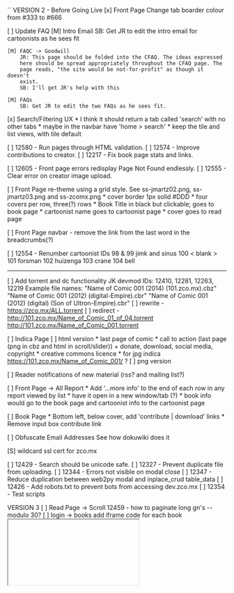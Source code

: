 ``
VERSION 2 - Before Going Live
[x] Front Page
    Change tab boarder colour from #333 to #666

[ ] Update FAQ
    [M] Intro Email
        SB: Get JR to edit the intro email for cartoonists as he sees fit

    [M] FAQC -> Goodwill
        JR: This page should be folded into the CFAQ. The ideas expressed
        here should be spread appropriately throughout the CFAQ page. The
        page reads, "the site would be not-for-profit" as though it doesn't
        exist.
        SB: I'll get JR's help with this

    [M] FAQs
        SB: Get JR to edit the two FAQs as he sees fit.

[x] Search/Filtering UX
    * I think it should return a tab called 'search' with no other tabs
    * maybe in the navbar have 'home > search'
    * keep the tile and list views, with tile default

[ ] 12580 - Run pages through HTML validation.
[ ] 12574 - Improve contributions to creator.
[ ] 12217 - Fix book page stats and links.

[ ] 12605 - Front page errors redisplay Page Not Found endlessly.
[ ] 12555 - Clear error on creator image upload.

[ ] Front Page
    re-theme using a grid style.  See ss-jmartz02.png, ss-jmartz03.png and ss-zcomx.png
    * cover border 1px solid #DDD
    * four covers per row, three(?) rows
    * Book Title in black but clickable; goes to book page
    * cartoonist name goes to cartoonist page
    * cover goes to read page

[ ] Front Page
    navbar - remove the link from the last word in the breadcrumbs(?)

[ ] 12554 - Renumber cartoonist IDs
    98 & 99 jimk and sinus
    100 < blank >
    101 forsman
    102 huizenga
    103 crane
    104 bell

----
[ ] Add torrent and dc functionality
    JK devmod IDs: 12410, 12281, 12263, 12219
    Example file names:
    "Name of Comic 001 (2014) (101.zco.mx).cbz"
    "Name of Comic 001 (2012) (digital-Empire).cbr"
    "Name of Comic 001 (2012) (digital) (Son of Ultron-Empire).cbr"
    [ ] rewrite - https://zco.mx/ALL.torrent
    [ ] redirect - http://101.zco.mx/Name_of_Comic_01_of_04.torrent http://101.zco.mx/Name_of_Comic_001.torrent

[ ] Indica Page
    [ ] html version
        * last page of comic
        * call to action (last page (png in cbz and html in scroll/slider))
            + donate, download, social media, copyright
        * creative commons licence
        * for jpg indica https://101.zco.mx/Name_of_Comic_001/  ?
    [ ] png version

[ ] Reader notifications of new material (rss? and mailing list?)

[ ] Front Page -> All Report
    * Add '...more info' to the end of each row in any report viewed by list
    * have it open in a new window/tab (?)
    * book info would go to the book page and cartoonist info to the cartoonist page

[ ] Book Page
    * Bottom left, below cover, add 'contribute | download' links
    * Remove input box contribute link

[ ] Obfuscate Email Addresses
    See how dokuwiki does it

[S] wildcard ssl cert for zco.mx

[ ] 12429 - Search should be unicode safe.
[ ] 12327 - Prevent duplicate file from uploading.
[ ] 12344 - Errors not visible on modal close
[ ] 12347 - Reduce duplication between web2py modal and inplace_crud table_data
[ ] 12426 - Add robots.txt to prevent bots from accessing dev.zco.mx
[ ] 12354 - Test scripts

VERSION 3
[ ] Read Page -> Scroll
    12459 - how to paginate long gn's -- modulo 30?
[ ] login -> books
    add iframe code for each book
    <embed/>
    <iframe/>
    SB 2014-08-29 11:24  This needs more thought
[O] Mature Content icon
[ ] Check for duplicate file/book names
[ ] knowledge base
    Broad examples:
    [ ] Scanning and Photoshop howto's
    [ ] Howto Create a Minicomic
    [ ] What is a risograph?
    [ ] Different styles of book printing
        [ ] maybe a list of printers and approximate pricing

[ ] Url checker
[ ] login -> books page - paginate 'released' and 'ongoing' books
[ ] Copyright material
    DMCA / C&D disclaimer button would work
[ ] Social media links other than on the indica ??
[ ] Tags (kids, by genre ??)
[ ] Creator page -> Links to Cartoonist Articles/interviews?
[ ] Book page -> Links to Book Reviews ?
[ ] Front Page
    reports - by month? by year?
[ ] Read Page
    Keyboard control for slider - L, R (and maybe U for back to artist page)
    Navigate with mouse scroll as well
    http://geekwagon.net/projects/xkcd1190/
    h-scroll - http://danielschafferbrooklyncomics.com/books/uncategorized/all-you-need/
[ ] 12539 - Create aliases when users change their name
    jane smith -> id: 999 -> zco.mx/jane_smith
    ## name change
    jane smith jones -> id: 999 -> zco.mx/jane_smith_jones
    jane smith -> id: 999 -> zco.mx/jane_smith_jones

    We should likely create a check to alert when this happens because
    1) the cartoonist could generate a ton of aliases
    2) the cartoonist could masquerade (fraud) as another cartoonist

[ ] 12558 - Modularly return creator name
[ ] Front Page -> 12560 - store attributes in session and reuse

IDEAS
[ ] bug/feature tracker
    * public or developer only?
    * vote up/down
    * github's issue tracker?
    * does this need a separate page?  link in the footer?

[s] Creative Commons Licence
    http://wiki.creativecommons.org/Frequently_Asked_Questions#How_should_I_decide_which_license_to_choose.3F
    https://creativecommons.org/licenses/by-nc/4.0/     ## Attribution-NonCommercial 4.0 International (CC BY-NC 4.0)
    (c) All Rights Reserved
    by-nc-nd
    by-nd
    by-nc
    by
    by-nc-sa
    by-sa

[ ] Is re-releasing released books a problem?
    * use the upload modal with any read-only fields
    * update a version number on the indica?

[ ] Front Page - Add 'download' report
    downloading all.torrent gives +1 to all books
    downloading cartoonist.torrent gives +1 to all that cartoonist's books
[ ] How best to use the front page?

[-] Guided view using Perfect Viewer ?
    The main dev, Lin Rookie (rookiestudio@gmail.com), suggests guided view is
    possible with opencv but he believes the feature is not useful and it is a
    low priority.  He said the source is closed and he does not take bounties
    towards new features.

[ ] bio and book description - wikipedia api?
    https://github.com/goldsmith/Wikipedia          ## wikipedia api

[ ] user comments? - disqus api? reddit api?
    * creators choose comments to form a digital letters page?
[ ] how best to promote micro-publisher and things like the Muster List
[ ] site for original art?
[ ] youtube/google hangout - drawing of a page live ?
``
# vim:set ft=dm:
